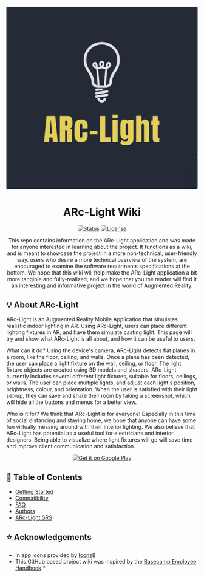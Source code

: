 ![ARc-Light Logo](https://github.com/Lroes/ARc-Electric_Wiki/blob/master/Images/MicrosoftTeams-image.png)

<h1 align="center">ARc-Light Wiki</h1>
 
<div align="center">
 
  [![Status](https://img.shields.io/badge/status-active-success.svg?style=for-the-badge)]() 
  [![License](https://img.shields.io/badge/license-MIT-blue.svg?style=for-the-badge)](/LICENSE)
</div>

<p align="center"> This repo contains information on the ARc-Light application and was made for anyone interested in learning about the project. It functions as a wiki, and is meant to showcase the project in a more non-technical, user-friendly way. users who desire a more technical overview of the system, are encouraged to examine the software requirments specifications at the bottom. We hope that this wiki will help make the ARc-Light application a bit more tangible and fully-realized, and we hope that you the reader will find it an interesting and informative project in the world of Augmented Reality.
    <br> 
</p>

## :bulb:	About ARc-Light 
ARc-Light is an Augmented Reality Mobile Application that simulates realistic indoor lighting in AR. Using ARc-Light, users can place different lighting fixtures in AR, and have them simulate casting light. This page will try and show what ARc-Light is all about, and how it can be useful to users.

What can it do?
Using the device's camera, ARc-Light detects flat planes in a room, like the floor, ceiling, and walls. Once a plane has been detected, the user can place a light fixture on the wall, ceiling, or floor. The light fixture objects are created using 3D models and shaders. ARc-Light currently includes several different light fixtures, suitable for floors, ceilings, or walls. The user can place multiple lights, and adjust each light's position, brightness, colour, and orientation. When the user is satisfied with their light set-up, they can save and share their room by taking a screenshot, which will hide all the buttons and menus for a better view.

Who is it for?
We think that ARc-Light is for everyone! Especially in this time of social distancing and staying home, we hope that anyone can have some fun virtually messing around with their interior lighting. We also believe that ARc-Light has potential as a useful tool for electricians and interior designers. Being able to visualize where light fixtures will go will save time and improve client communication and satisfaction.

<div align="center">

<a href='https://play.google.com/store/apps/details?id=com.ArcLight.ArcElectric&pcampaignid=pcampaignidMKT-Other-global-all-co-prtnr-py-PartBadge-Mar2515-1'><img alt='Get it on Google Play' src='https://play.google.com/intl/en_us/badges/static/images/badges/en_badge_web_generic.png' width="250"/></a>

</div>

## 📝 Table of Contents

* [Getting Started](https://github.com/Lroes/ARc-Electric_Wiki/blob/master/How-To-Use-ArcLight.md)
* [Compatibility](https://github.com/Lroes/ARc-Electric_Wiki/blob/master/Compatible-devices.md)
* [FAQ](https://github.com/Lroes/ARc-Electric_Wiki/blob/master/FAQs.md)
* [Authors](https://github.com/Lroes/ARc-Electric_Wiki/blob/master/Who-we-are.md)
* [ARc-Light SRS](https://stuconestogacon-my.sharepoint.com/:w:/g/personal/lroes6742_conestogac_on_ca/EQ0l1tlp_-dMn4rH3In9qpwBGJK91Qyuv15O2lVsQaxXUQ?e=d4pfeL)


## :star: Acknowledgements <a name = "acknowledgement"></a>
* In app icons provided by <a target="_blank" href="https://icons8.com">Icons8</a>
* This GitHub based project wiki was inspired by the [Basecamp Employee Handbook](https://github.com/basecamp/handbook/blob/master/README.md).*
